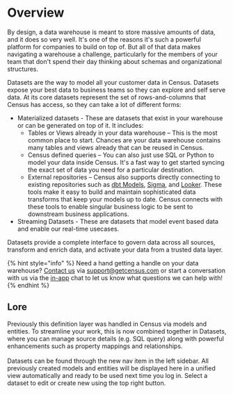 # Overview

By design, a data warehouse is meant to store massive amounts of data, and it does so very well. It's one of the reasons it's such a powerful platform for companies to build on top of. But all of that data makes navigating a warehouse a challenge, particularly for the members of your team that don't spend their day thinking about schemas and organizational structures.&#x20;

Datasets are the way to model all your customer data in Census. Datasets expose your best data to business teams so they can explore and self serve data.  At its core datasets represent the set of rows-and-columns that Census has access, so they can take a lot of different forms:

* Materialized datasets -  These are datasets that exist in your warehouse or can be generated on top of it. It includes:
  * Tables or Views already in your data warehouse – This is the most common place to start. Chances are your data warehouse contains many tables and views already that can be reused in Census.
  * Census defined queries – You can also just use SQL or Python to model your data inside Census. It's a fast way to get started syncing the exact set of data you need for a particular destination.
  * External repositories – Census also supports directly connecting to existing repositories such as [dbt Models](https://docs.getcensus.com/basics/data-defining/models/native-dbt-integration), [Sigma](https://docs.getcensus.com/basics/data-defining/models/sigma), and [Looker](https://docs.getcensus.com/basics/data-defining/models/looker). These tools make it easy to build and maintain sophisticated data transforms that keep your models up to date. Census connects with these tools to enable singular business logic to be sent to downstream business applications.
* Streaming Datasets - These are datasets that model event based data and enable our real-time usecases.

Datasets provide a complete interface to govern data across all sources, transform and enrich data, and activate your data from a trusted data layer.

{% hint style="info" %}
Need a hand getting a handle on your data warehouse? [Contact us](mailto:support@getcensus.com) via support@getcensus.com or start a conversation with us via the [in-app](https://app.getcensus.com) chat to let us know what questions we can help with!
{% endhint %}

## Lore

Previously this definition layer was handled in Census via models and entities. To streamline your work, this is now combined together in Datasets, where you can manage source details (e.g. SQL query) along with powerful enhancements such as property mappings and relationships.\
\
Datasets can be found through the new nav item in the left sidebar. All previously created models and entities will be displayed here in a unified view automatically and ready to be used next time you log in. Select a dataset to edit or create new using the top right button.
